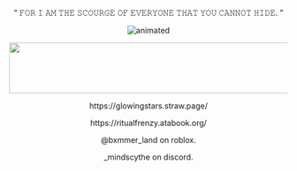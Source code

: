 <p align="center">
“ 𝙵𝙾𝚁 𝙸 𝙰𝙼 𝚃𝙷𝙴 𝚂𝙲𝙾𝚄𝚁𝙶𝙴 𝙾𝙵 𝙴𝚅𝙴𝚁𝚈𝙾𝙽𝙴 𝚃𝙷𝙰𝚃 𝚈𝙾𝚄 𝙲𝙰𝙽𝙽𝙾𝚃 𝙷𝙸𝙳𝙴. ”
</p>
<p align="center">
  <img src="!https://github.com/user-attachments/assets/45b67d41-994b-4e44-a709-3dd788b97cdd" alt="animated" />
</p>





<p align="center">
  <img width="536" height="92" src="https://github.com/user-attachments/assets/39cfaca3-8353-4eda-bba6-5de83bd66e2b">
</p>




<p align="center">
https://glowingstars.straw.page/
</p>
<p align="center">
https://ritualfrenzy.atabook.org/
</p>

<p align="center">
@bxmmer_land on roblox.
</p>
<p align="center">
_mindscythe on discord.
</p>
